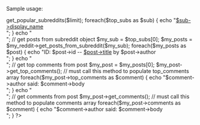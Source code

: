 Sample usage:

<?php 

require_once "reddit.php";

//set optional limit (default 25) and instantiate Reddit object
$limit = 10;
$my_reddit = new Reddit();

//display top subreddits
$top_subs = $my_reddit->get_popular_subreddits($limit);
foreach($top_subs as $sub) {
    echo "<a href='http://www.reddit.com$sub->url'>$sub->display_name</a><br/>";
}

echo "<br/>";

// get posts from subreddit object
$my_sub = $top_subs[0];
$my_posts = $my_reddit->get_posts_from_subreddit($my_sub);
foreach($my_posts as $post) {
    echo "ID: $post->id -- <a href='http://www.reddit.com$post->permalink'>
            $post->title</a> by $post->author<br/>";
}

echo "<br/>";

// get top comments from post
$my_post = $my_posts[0];
$my_post->get_top_comments(); // must call this method to populate top_comments array
foreach($my_post->top_comments as $comment) {
    echo "$comment->author said: $comment->body</br>";
}

echo "<br/>";

// get comments from post
$my_post->get_comments(); // must call this method to populate comments array
foreach($my_post->comments as $comment) {
    echo "$comment->author said: $comment->body</br>";
}


?>


